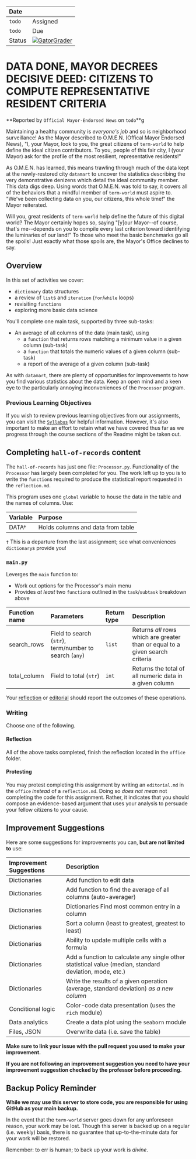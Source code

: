 
| Date              |          |
|:------------------|:---------|
| `todo` | Assigned |
| `todo`| Due      |
| Status            | [![GatorGrader](../../actions/workflows/main.yml/badge.svg)](../../actions/workflows/main.yml) |

# DATA DONE, MAYOR DECREES DECISIVE DEED: CITIZENS TO COMPUTE REPRESENTATIVE RESIDENT CRITERIA

**Reported by `Official Mayor-Endorsed News` on `todo`**g

Maintaining a healthy community is _everyone's job_ and so is neighborhood surveillance! As the Mayor 
described to O.M.E.N. (Offical Mayor Endorsed News), "I, your Mayor, look to you, the great citizens
of `term-world` to help define the ideal citizen contributors. To you, people of this fair city, I (your Mayor) ask for the profile of the most resilient, representative residents!"

As O.M.E.N. has learned, this means trawling through much of the data kept at the newly-restored city `datamart` to uncover the statistics describing the very demonstrative denizens which detail the ideal community member. This data digs deep. Using words that O.M.E.N. was told to say, it covers all of the behaviors that a mindful member of `term-world` must aspire to. "We've been collecting data on you, our citizens, this whole time!" the Mayor reiterated.

Will you, great residents of `term-world` help define the future of this digital world? The Mayor certainly hopes so, saying "[y]our Mayor--of course, that's me--depends on you to compile every last criterion toward identifying the luminaries of our land!" To those who meet the basic benchmarks go all the spoils! Just exactly what those spoils are, the Mayor's Office declines to say.

## Overview

In this set of activities we cover:

* `dictionary` data structures
* a review of `list`s and `iteration` (`for`/`while` loops)
* revisiting `functions`
* exploring more basic data science

You'll complete one main task, supported by three sub-tasks:

* An average of all columns of the data (main task), using
  * a `function` that returns rows matching a minimum value in a given column (sub-task)
  * a `function` that totals the numeric values of a given column (sub-task)
  * a report of the average of a given column (sub-task)

As with `datamart`, there are plenty of opportunities for improvements to how you find various statistics about the data. Keep an open mind and a keen eye to the particularly annoying inconveniences of the `Processor` program.

### Previous Learning Objectives

If you wish to review previous learning objectives from our assignments, you can visit the [`Syllabus`](https://chompe.rs/100-syllabus) for helpful information. However, it's also important to make an effort to retain what we have covered thus far as we progress through the course sections of the Readme might be taken out.

## Completing `hall-of-records` content

The `hall-of-records` has just one file: `Processor.py`. Functionality of the `Processor` has largely been completed for you. The work left up to you is to write the `function`s required to produce the statistical report requested in the `reflection.md`.

This program uses one `global` variable to house the data in the table and the names of columns. Use:

|Variable |Purpose |
|:--------|:-------|
|DATA†     |Holds columns and data from table |

`†` This is a departure from the last assignment; see what conveniences `dictionary`s provide you!

### `main.py`

Leverges the `main` function to:

* Work out options for the Processor's main menu
* Provides _at least_ two `function`s outlined in the `task`/`subtask` breakdown above


|Function name |Parameters  |Return type | Description                                               |
|:-------------|:-----------|:-----------|:----------------------------------------------------------|
|search_rows        |Field to search (`str`), term/number to search (`any`)       |`list`      |Returns _all_ rows which are greater than or equal to a given search criteria |
|total_column       |Field to total (`str`)             |`int`       |Returns the total of all numeric data in a given column |

Your [reflection](office/reflection.md) or [editorial](office/editorial.md) should report the outcomes of these operations.

### Writing

Choose one of the following.

#### Reflection

All of the above tasks completed, finish the reflection located in the `office` folder.

#### Protesting

You may protest completing this assignment by writing an `editorial.md` in the `office` _instead_ of a `reflection.md`. Doing so _does not mean_ not completing the code for this assignment. Rather, it indicates that you should compose an evidence-based argument that uses your analysis to persuade your fellow citizens to your cause.

## Improvement Suggestions

Here are some suggestions for improvements you can, **but are not limited to** use:

|Improvement Suggestions |Description        |
|:--------------------|:------------------|
|Dictionaries         | Add function to edit data |
|Dictionaries         | Add function to find the average of all columns (auto-averager) |    
|Dictionaries         | Dictionaries	Find most common entry in a column                |
|Dictionaries         |	Sort a column (least to greatest, greatest to least)            |
|Dictionaries         | Ability to update multiple cells with a formula                 |
|Dictionaries         |	Add a function to calculate any single other statistical value (median, standard deviation, mode, etc.) |
|Dictionaries         | Write the results of a given operation (average, standard deviation) _as a new column_ |
|Conditional logic    |	Color-code data presentation (uses the `rich` module) |
|Data analytics       | Create a data plot using the `seaborn` module |
|Files, JSON          | Overwrite data (i.e. save the table)          |

**Make sure to link your issue with the pull request you used to make your improvement.**

**If you are not following an improvement suggestion you need to have your improvement suggestion checked by the professor before proceeding.**

## Backup Policy Reminder

**While we may use this server to store code, you are responsible for using GitHub as your main backup.**

In the event that the `term-world` server goes down for any unforeseen reason, your work may be lost. Though this server is backed up on a regular (i.e. weekly) basis, there is no guarantee that up-to-the-minute data for your work will be restored.

Remember: to err is human; to back up your work is *divine*.
